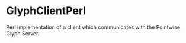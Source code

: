 # GlyphClientPerl
Perl implementation of a client which communicates with the Pointwise Glyph Server.

